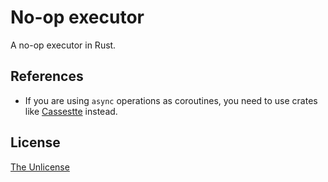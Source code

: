 # No-op executor

A no-op executor in Rust.

## References

- If you are using `async` operations as coroutines, you need to use crates like [Cassestte](https://github.com/jamesmunns/cassette) instead.


## License

[The Unlicense](UNLICENSE)
